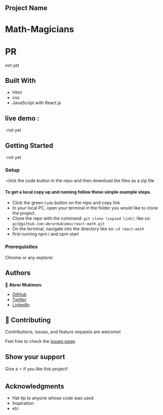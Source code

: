 ## Project Name

# Math-Magicians

# PR
not yet
## Built With

- Html
- css
- JavaScript with React.js

## live demo :
-not yet

## Getting Started

-not yet

### Setup

-click the code button in the repo and then download the files as a zip file

#### To get a local copy up and running follow these simple example steps.

- Click the green `Code` button on the repo and copy link
- In your local PC, open your terminal in the folder you would like to clone the project.
- Clone the repo with the command: `git clone (copied link)`; like so: `git@github.com:abrormukimov/react-math.git`
- On the terminal, navigate into the directory like so: `cd react-math`
-  first running npm i and npm start

### Prerequisites

Chrome or any explorer

## Authors

👤 **Abror Mukimov**

- [GitHub](https://github.com/abrormukimov)
- [Twitter](https://twitter.com/abrormukimov)
- [LinkedIn](https://www.linkedin.com/in/abror-mukimov/)

## 🤝 Contributing

Contributions, issues, and feature requests are welcome!

Feel free to check the [issues page](https://github.com/abrormukimov/react-math/issues).

## Show your support

Give a ⭐️ if you like this project!

## Acknowledgments

- Hat tip to anyone whose code was used
- Inspiration
- etc

